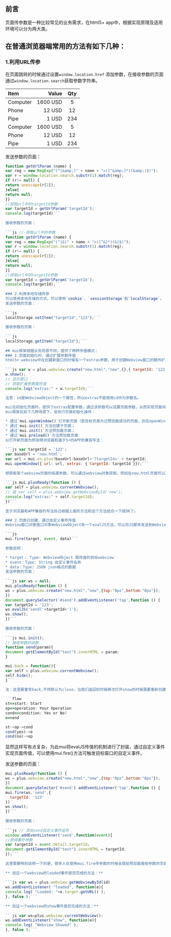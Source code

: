 ## 前言
页面传参数是一种比较常见的业务需求，在html5+ app中，根据实现原理及适用环境可以分为两大类。

## 在普通浏览器端常用的方法有如下几种：
### 1.利用URL传参
在页面跳转的时候通过设置`window.location.href` 添加参数，在接收参数的页面通过`window.location.search`获取参数字符串。

| Item      |    Value | Qty  |
| :-------- | --------:| :--: |
| Computer  | 1600 USD |  5   |
| Phone     |   12 USD |  12  |
| Pipe      |    1 USD | 234  |
| Computer  | 1600 USD |  5   |
| Phone     |   12 USD |  12  |
| Pipe      |    1 USD | 234  |

发送参数的页面：

```js // 获取url中的参数
function getUrlParam (name) {
var reg = new RegExp("(^|&amp;)" + name + "=([^&amp;]*)(&amp;|$)");
var r = window.location.search.substr(1).match(reg);
if (r!= null) {
return unescape(r[2]);
}else{
return null;
}}
//获取url中的targetId参数
var targetId = getUrlParam('targetId');
console.log(targetId)```
    
接收参数的页面：
    
```js // 获取url中的参数
function getUrlParam (name) {
var reg = new RegExp("(^|&)" + name + "=([^&]*)(&|$)");
var r = window.location.search.substr(1).match(reg);
if (r!= null) {
return unescape(r[2]); 
}else{
return null;
}} 
//获取url中的targetId参数
var targetId = getUrlParam('targetId');
console.log(targetId);```
    
### 2.利用本地存储传参
可以使用本地存储的方式，可以使用`cookie`、`sessionStorage`和`localStorage`。
发送参数的页面：
    
```js 
localStorage.setItem("targetId","123");```
    
接收参数的页面：
    
```js 
localStorage.getItem("targetId");```
    
## mui框架根据业务场景不同，提供了两种传值模式：
### 1.页面初始化时，通过扩展参数传值
html5+ webview中在创建新窗口的时候有一个extras参数，用于创建Webview窗口的额外扩展参数。
    
```js var w = plus.webview.create("new.html","new",{},{ targetId: '123'});
w.show();
// 显示窗口 
// 获取扩展参数属性值 
console.log("extras:" + w.targetId);```
    
注意：id是WebviewObject的一个属性，所以extras不能使用id作为参数名。

mui在初始化页面时，提供了extras配置参数，通过该参数可以设置页面参数，从而实现页面间传值。
mui框架在如下几种场景下，会执行页面初始化操作：

* 通过`mui.openWindow()`打开新页面（若目标页面为已预加载成功的页面，则在openWindow方法中传递的extras参数无效）；
* 通过`mui.init()`方法创建子页面；
* 通过`mui.init()`方法预加载页面；
* 通过`mui.preload()`方法预加载页面
以打开新页面为例说明浏览器和基于5+的APP的兼容写法：
    
```js var targetId = '123'; 
var baseUrl = 'new.html'; 
var url = mui.os.plus?baseUrl:baseUrl+'?targetId=' + targetId; 
mui.openWindow({ url: url, extras: { targetId: targetId }});```
    
想获取某个webview页面的拓展参数，可以通过webview对象获取。例如在new.html页面可以通过下面的方法获取拓展参数：
    
```js mui.plusReady(function () {
var self = plus.webview.currentWebview();
// 或 var self = plus.webview.getWebviewById('new');
console.log("extras:" + self.targetId);
})```
    
至于浏览器和APP兼容的写法自己根据上面的方法和这个方法结合一下就OK了。

### 2.页面已创建，通过自定义事件传值
Webview窗口对象窗口对象WebviewObject有一个evalJS方法，可以将JS脚本发送到Webview窗口中运行，可用于实现Webview窗口间的数据通讯。

```js 
mui.fire(target, event, data)```
    
参数说明：

* target： Type: WebviewObject 需传值的目标webview
* event：Type: String 自定义事件名称
* data：Type: JSON json格式的数据
发送参数的页面：
    
```js var ws = null;
mui.plusReady(function () {
ws = plus.webview.create("new.html","new",{top:"0px",bottom:"0px"});
})
document.querySelector('#send').addEventListener('tap',function () {
var targetId = '123';
ws.evalJS('send('+targetId+')');
ws.show();
})```
    
接收参数的页面：
    
```js mui.init();
// 接收参数的函数
function send(param){
document.getElementById("text").innerHTML = param;
} 

mui.back = function(){
var self = plus.webview.currentWebview();
self.hide();
}```
    
注：这里要重写back,不然默认为close，当我们返回的时候再次打开show的时候需要重新创建。

```flow
st=>start: Start
op=>operation: Your Operation
cond=>condition: Yes or No?
e=>end

st->op->cond
cond(yes)->e
cond(no)->op
```

显然这样写有点复杂，为此mui将evalJS传值的机制进行了封装，通过自定义事件实现页面传值，可以使用mui.fire()方法可触发目标窗口的自定义事件。
    
发送参数的页面：
    
```js var ws = null;
mui.plusReady(function () {
ws = plus.webview.create("new.html","new",{top:"0px",bottom:"0px"});
})
document.querySelector('#send').addEventListener('tap',function () {
mui.fire(ws,'send',{
  targetId: '123'
})
ws.show();
})```
    
接收参数的页面：
    
```js // 添加send自定义事件监听
window.addEventListener('send',function(event){
//获得事件参数
var targetId = event.detail.targetId;
document.getElementById("text").innerHTML = targetId;
});```
    
这里需要特别说明一下的是，很多人在使用mui.fire传参数的时候会提前预加载接收参数的页面，结果发现接收不到传的参数，这是一种非常常见的错误，这里需要说明的是当预加载了页面后，页面上的代码都已经执行，如果在loaded事件未完成就执行webview.evalJS或mui.fire，此时页面接收参数失效。此时应该将接受参数的逻辑写在webview loaded或者show监听事件中:
    
** 验证一个webview的loaded事件是否完成的方法：**
    
```js var ws = plus.webview.getWebviewById(id)
ws.addEventListener( "loaded", function(e){
console.log( "Loaded: "+e.target.getURL() );
}, false );```
    
** 验证一个webview的show事件是否完成的方法：**
    
```js var ws=plus.webview.currentWebview();
ws.addEventListener("show", function(e){
console.log( "Webview Showed" );
}, false );```
